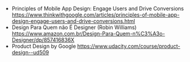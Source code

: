 
- Principles of Mobile App Design: Engage Users and Drive Conversions 
https://www.thinkwithgoogle.com/articles/principles-of-mobile-app-design-engage-users-and-drive-conversions.html
- Design Para Quem não É Designer (Robin Williams) https://www.amazon.com.br/Design-Para-Quem-n%C3%A3o-Designer/dp/857416836X
- Product Design by  Google https://www.udacity.com/course/product-design--ud509
